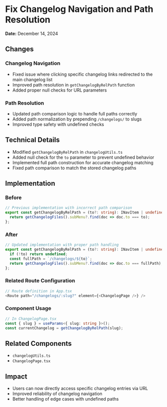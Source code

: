 # Fix Changelog Navigation and Path Resolution

**Date:** December 14, 2024

## Changes

### Changelog Navigation
- Fixed issue where clicking specific changelog links redirected to the main changelog list
- Improved path resolution in `getChangelogByRelPath` function
- Added proper null checks for URL parameters

### Path Resolution
- Updated path comparison logic to handle full paths correctly
- Added path normalization by prepending `/changelogs/` to slugs
- Improved type safety with undefined checks

## Technical Details
- Modified `getChangelogByRelPath` in `changelogUtils.ts`
- Added null check for the `to` parameter to prevent undefined behavior
- Implemented full path construction for accurate changelog matching
- Fixed path comparison to match the stored changelog paths

## Implementation

### Before
```typescript
// Previous implementation with incorrect path comparison
export const getChangelogByRelPath = (to?: string): INavItem | undefined => {
  return getChangelogFiles().subMenu?.find(doc => doc.to === to);
};
```

### After
```typescript
// Updated implementation with proper path handling
export const getChangelogByRelPath = (to?: string): INavItem | undefined => {
  if (!to) return undefined;
  const fullPath = `/changelogs/${to}`;
  return getChangelogFiles().subMenu?.find(doc => doc.to === fullPath);
};
```

### Related Route Configuration
```typescript
// Route definition in App.tsx
<Route path="/changelogs/:slug?" element={<ChangelogPage />} />
```

### Component Usage
```typescript
// In ChangelogPage.tsx
const { slug } = useParams<{ slug: string }>();
const currentChangelog = getChangelogByRelPath(slug);
```

## Related Components
- `changelogUtils.ts`
- `ChangelogPage.tsx`

## Impact
- Users can now directly access specific changelog entries via URL
- Improved reliability of changelog navigation
- Better handling of edge cases with undefined paths
